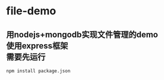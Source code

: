 file-demo
=========

用nodejs+mongodb实现文件管理的demo<br />
使用express框架<br />
需要先运行
----------------------------------- 
    npm install package.json    
